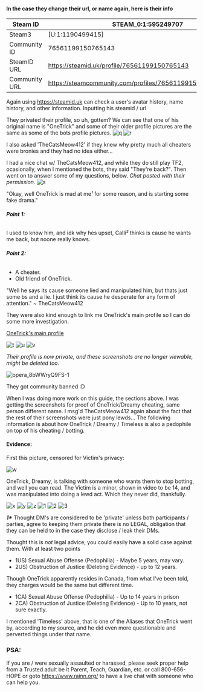 #### In the case they change their url, or name again, here is their info
Steam ID | STEAM_0:1:595249707
----- | -----
Steam3 | [U:1:1190499415]
Community ID | 76561199150765143
SteamID URL | https://steamid.uk/profile/76561199150765143
Community URL | https://steamcommunity.com/profiles/76561199150765143[/quote]

Again using https://steamid.uk can check a user's avatar history, name history, and other information.
Inputting his steamid / url 

They privated their profile, so uh, gottem?
We can see that one of his original name is "OneTrick" and some of their older profile pictures are the same as some of the bots profile pictures.
![q](https://user-images.githubusercontent.com/42129397/127076114-bf8d0367-beb9-453e-8c20-554fb584a7db.png)
![r](https://user-images.githubusercontent.com/42129397/127076120-79d68600-e2e3-4c33-a668-8ca8df7859df.png)

I also asked 'TheCatsMeow412' if they knew why pretty much all cheaters were bronies and they had no idea either...

I had a nice chat w/ TheCatsMeow412, and while they do still play TF2, ocasionally, when I mentioned the bots, they said "They're back?". Then went on to answer some of my questions, below.
*Chat posted with their permission.*
![s](https://user-images.githubusercontent.com/42129397/127076235-fe31ba47-eb6b-49a9-aa96-944ca611d78c.png)


"Okay, well OneTrick is mad at me*¹* for some reason, and is starting some fake drama."
###### **Point 1:**
I used to know him, and idk why hes upset, Calli*²* thinks is cause he wants me back, but noone really knows.
###### **Point 2:**
* A cheater.
* Old friend of OneTrick.

"Well he says its cause someone lied and manipulated him, but thats just some bs and a lie.
I just think its cause he desperate for any form of attention."
~ TheCatsMeow412

They were also kind enough to link me OneTrick's main profile so I can do some more investigation.

[OneTrick's main profile](https://steamcommunity.com/profiles/76561199150765143)

![t](https://user-images.githubusercontent.com/42129397/127076573-1db1f4ed-f454-4319-97ad-f673e58d45f9.png)
![u](https://user-images.githubusercontent.com/42129397/127076574-988c41f3-700a-49c3-b7cb-ffd2c2a8bd7b.png)
![v](https://user-images.githubusercontent.com/42129397/127076575-57bf41e9-8431-407f-9093-9e177f23092f.png)

*Their profile is now private, and these screenshots are no longer viewable, might be deleted too.*

![opera_8bWWryQ9FS-1](https://user-images.githubusercontent.com/42129397/127076738-ab9afa33-9504-41fe-b6d6-eec7a972f0fd.png)

They got community banned :D

When I was doing more work on this guide, the sections above. I was getting the screenshots for proof of OneTrick/Dreamy cheating, same person different name. I msg'd TheCatsMeow412 again about the fact that the rest of their screenshots were just pony lewds... 
The following information is about how OneTrick / Dreamy / Timeless is also a pedophile on top of his cheating / botting.

#### Evidence:
First this picture, censored for Victim's privacy:

![w](https://user-images.githubusercontent.com/42129397/127077069-419cdff3-26ff-43ee-9033-8c272adc1f90.png)

OneTrick, Dreamy, is talking with someone who wants them to stop botting, and well you can read. The Victim is a minor, shown in video to be 14, and was manipulated into doing a lewd act. Which they never did, thankfully.

![x](https://user-images.githubusercontent.com/42129397/127077083-3a505051-6508-4e4d-8fc7-9157b9f4bb6b.png)
![y](https://user-images.githubusercontent.com/42129397/127077084-ce841def-7205-4a0a-bc8f-706ab087338e.png)
![z](https://user-images.githubusercontent.com/42129397/127077087-afdc0992-7074-4d58-8927-30197e649983.png)
![1](https://user-images.githubusercontent.com/42129397/127077096-b91f9a2f-d93c-42ac-b747-fb307ed383f2.png)
![2](https://user-images.githubusercontent.com/42129397/127077097-40235e37-bcb7-49fa-8ea8-195c8edbb51b.png)
![3](https://user-images.githubusercontent.com/42129397/127077098-b230d983-6454-4c5d-9540-12f8e1a3e3ae.png)

___1*___
Thought DM's are considered to be 'private' unless both participants / parties, agree to keeping them private there is no LEGAL, obligation that they can be held to in the case they disclose / leak their DMs.

Thought this is *not* legal advice, you could easily have a solid case against them. With at least two points

* 1US) Sexual Abuse Offense (Pedophilia) - Maybe 5 years, may vary.
* 2US) Obstruction of Justice (Deleting Evidence) - up to 12 years.

Though OneTrick apparently resides in Canada, from what I've been told, they charges would be the same but different time.

* 1CA) Sexual Abuse Offense (Pedophilia) - Up to 14 years in prison 
* 2CA) Obstruction of Justice (Deleting Evidence) - Up to 10 years, not sure exactly.

I mentioned 'Timeless' above, that is one of the Aliases that OneTrick went by, according to my source, and he did even more questionable and perverted things under that name.

### PSA:
If you are / were sexually assaulted or harassed, please seek proper help from a Trusted adult be it Parent, Teach, Guardian, etc. or call 800-656-HOPE or goto https://www.rainn.org/ to have a live chat with someone who can help you.
